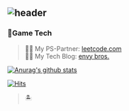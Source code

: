 <!--
**Bright-Land/Bright-Land** is a ✨ _special_ ✨ repository because its `README.md` (this file) appears on your GitHub profile.

Here are some ideas to get you started:


- 🔭 I’m currently working on ...
- 🌱 I’m currently learning ...
- 👯 I’m looking to collaborate on ...
- 🤔 I’m looking for help with ...
- 💬 Ask me about ...
- 📫 How to reach me: ...
- 😄 Pronouns: ...
- ⚡ Fun fact: ...
-->

![header](https://capsule-render.vercel.app/api?type=waving&color=auto&height=250&section=header&text=envy&fontSize=80)
---
### 👾Game Tech

> 🔗🍺 My PS-Partner: [leetcode.com](https://leetcode.com/)    
> 🔗🎨 My Tech Blog: [envy bros.](https://blog.naver.com/devenvy/)
   
[![Anurag's github stats](https://github-readme-stats.vercel.app/api?username=dev-envy)](https://github.com/anuraghazra/github-readme-stats)

[![Hits](https://hits.seeyoufarm.com/api/count/incr/badge.svg?url=https%3A%2F%2Fgithub.com%2Fdev-envy%2F&count_bg=%23FFA3A3&title_bg=%23FF0000&icon=youtubegaming.svg&icon_color=%23FFFFFF&title=hits&edge_flat=false)](https://hits.seeyoufarm.com)

>🏝
